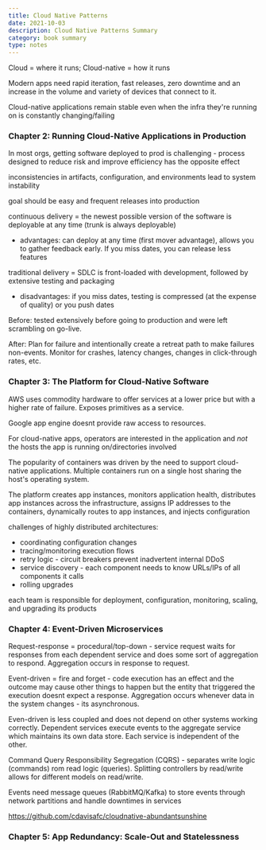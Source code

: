 ```yaml
---
title: Cloud Native Patterns
date: 2021-10-03
description: Cloud Native Patterns Summary
category: book summary
type: notes
---
```


Cloud = where it runs; Cloud-native = how it runs

Modern apps need rapid iteration, fast releases, zero downtime and an increase in the volume and variety of devices that connect to it.

Cloud-native applications remain stable even when the infra they're running on is constantly changing/failing

### Chapter 2: Running Cloud-Native Applications in Production

In most orgs, getting software deployed to prod is challenging - process designed to reduce risk and improve efficiency has the opposite effect

inconsistencies in artifacts, configuration, and environments lead to system instability

goal should be easy and frequent releases into production

continuous delivery = the newest possible version of the software is deployable at any time (trunk is always deployable)

- advantages: can deploy at any time (first mover advantage), allows you to gather feedback early. If you miss dates,
                you can release less features

traditional delivery = SDLC is front-loaded with development, followed by extensive testing and packaging
    
- disadvantages: if you miss dates, testing is compressed (at the expense of quality) or you push dates

Before: tested extensively before going to production and were left scrambling on go-live.

After: Plan for failure and intentionally create a retreat path to make failures non-events. Monitor for crashes, latency changes, changes in click-through rates, etc.

### Chapter 3: The Platform for Cloud-Native Software

AWS uses commodity hardware to offer services at a lower price but with a higher rate of failure. Exposes primitives as a service.

Google app engine doesnt provide raw access to resources.

For cloud-native apps, operators are interested in the application and *not* the hosts the app is running on/directories involved

The popularity of containers was driven by the need to support cloud-native applications. Multiple containers run on a single host sharing the host's operating system.

The platform creates app instances, monitors application health, distributes app instances across the infrastructure, assigns IP addresses to the containers, dynamically routes to app instances, and injects configuration

challenges of highly distributed architectures:
- coordinating configuration changes
- tracing/monitoring execution flows
- retry logic - circuit breakers prevent inadvertent internal DDoS
- service discovery - each component needs to know URLs/IPs of all components it calls
- rolling upgrades

each team is responsible for deployment, configuration, monitoring, scaling, and upgrading its products

### Chapter 4: Event-Driven Microservices

Request-response = procedural/top-down - service request waits for responses from each dependent service and does some sort of aggregation to respond. Aggregation occurs in response to request.

Event-driven = fire and forget - code execution has an effect and the outcome may cause other things to happen but the entity that triggered the execution doesnt expect a response. Aggregation occurs whenever data in the system changes - its asynchronous.

Even-driven is less coupled and does not depend on other systems working correctly. Dependent services execute events to the aggregate service which maintains its own data store. Each service is independent of the other.

Command Query Responsibility Segregation (CQRS) - separates write logic (commands) rom read logic (queries). Splitting controllers by read/write allows for different models on read/write.

Events need message queues (RabbitMQ/Kafka) to store events through network partitions and handle downtimes in services

https://github.com/cdavisafc/cloudnative-abundantsunshine

### Chapter 5: App Redundancy: Scale-Out and Statelessness